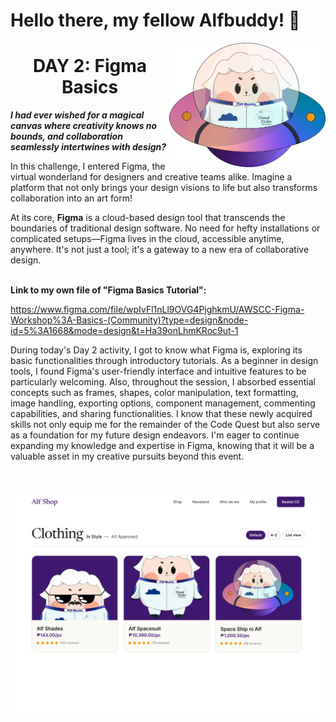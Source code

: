 ## <h1 align=left> Hello there, my fellow Alfbuddy! 💖 </h1>

<img align="right" width="250px" src="../../assets/alf/alf-ufo.png">

**<h1 align="center"> DAY 2: Figma Basics </h1>**
**_I had ever wished for a magical canvas where creativity knows no bounds, and collaboration seamlessly intertwines with design?_**

In this challenge, I entered Figma, the virtual wonderland for designers and creative teams alike. Imagine a platform that not only brings your design visions to life but also transforms collaboration into an art form!

At its core, **Figma** is a cloud-based design tool that transcends the boundaries of traditional design software. No need for hefty installations or complicated setups—Figma lives in the cloud, accessible anytime, anywhere. It's not just a tool; it's a gateway to a new era of collaborative design.

<br/>**Link to my own file of **"Figma Basics Tutorial":****

https://www.figma.com/file/wpIvFl1nLl9OVG4PjghkmU/AWSCC-Figma-Workshop%3A-Basics-(Community)?type=design&node-id=5%3A1668&mode=design&t=Ha39onLhmKRoc9ut-1

During today's Day 2 activity, I got to know what Figma is, exploring its basic functionalities through introductory tutorials. As a beginner in design tools, I found Figma's user-friendly interface and intuitive features to be particularly welcoming. Also, throughout the session, I absorbed essential concepts such as frames, shapes, color manipulation, text formatting, image handling, exporting options, component management, commenting capabilities, and sharing functionalities. I know that these newly acquired skills not only equip me for the remainder of the Code Quest but also serve as a foundation for my future design endeavors. I'm eager to continue expanding my knowledge and expertise in Figma, knowing that it will be a valuable asset in my creative pursuits beyond this event.

<br>

<p align=center>
<img src="../../assets/My Images for submissions/Day 2 Activity.png">
</p>

<!-- You may now delete and modify the content of this file -->